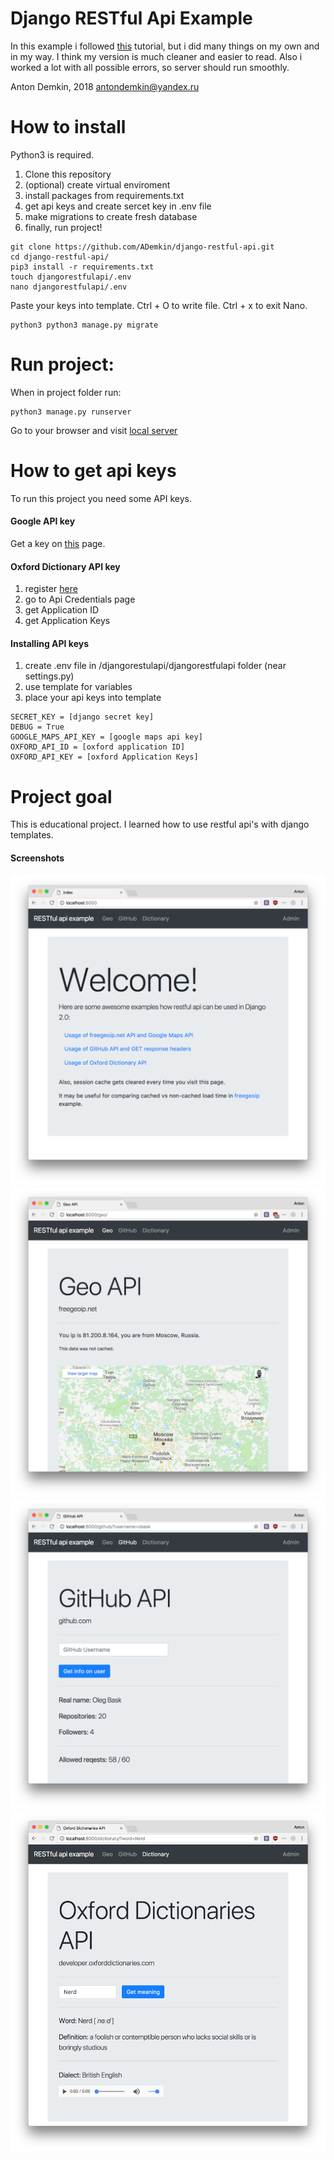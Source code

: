 Django RESTful Api Example
=
In this example i followed [this](https://simpleisbetterthancomplex.com/tutorial/2018/02/03/how-to-use-restful-apis-with-django.html)
tutorial, but i did many things on my own and in my way. I think my version is much cleaner and easier to read. Also i worked a lot with all possible errors, so server should run smoothly.

Anton Demkin, 2018
antondemkin@yandex.ru

# How to install

Python3 is required.

1. Clone this repository
2. (optional) create virtual enviroment
3. install packages from requirements.txt
4. get api keys and create sercet key in .env file
6. make migrations to create fresh database
7. finally, run project!

```
git clone https://github.com/ADemkin/django-restful-api.git
cd django-restful-api/
pip3 install -r requirements.txt
touch djangorestfulapi/.env
nano djangorestfulapi/.env
```
Paste your keys into template. Ctrl + O to write file. Ctrl + x to exit Nano.
```
python3 python3 manage.py migrate
```

# Run project:
When in project folder run:
```
python3 manage.py runserver
```
Go to your browser and visit [local server](http://127.0.0.1:8000/)

# How to get api keys
To run this project you need some API keys.

#### Google API key
Get a key on [this](https://developers.google.com/maps/documentation/embed/) page.

#### Oxford Dictionary API key
1. register [here](https://developer.oxforddictionaries.com)
2. go to Api Credentials page
3. get Application ID
4. get Application Keys

#### Installing API keys
1. create .env file in /djangorestulapi/djangorestfulapi folder (near settings.py)
2. use template for variables
3. place your api keys into template

```
SECRET_KEY = [django secret key]
DEBUG = True
GOOGLE_MAPS_API_KEY = [google maps api key]
OXFORD_API_ID = [oxford application ID]
OXFORD_API_KEY = [oxford Application Keys]
```

# Project goal
This is educational project. I learned how to use restful api's with django templates.

#### Screenshots
![index](https://github.com/ADemkin/django-restful-api/blob/master/screenshots/index.png)
![geo](https://github.com/ADemkin/django-restful-api/blob/master/screenshots/geo.png)
![github](https://github.com/ADemkin/django-restful-api/blob/master/screenshots/github.png)
![oxford](https://github.com/ADemkin/django-restful-api/blob/master/screenshots/oxford.png)
